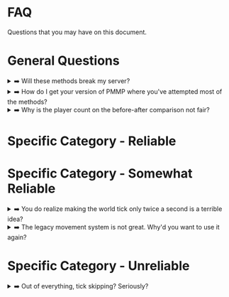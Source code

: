 # FAQ
Questions that you may have on this document.

# General Questions

<details>
<summary>➡️ Will these methods break my server?</summary>
<br>
Depending on the category you're considering. If you're looking at reliable methods, there shouldn't be any issues as long as you know what you're doing. On the other hand, if you're referring to unreliable methods, other issues will arise and needs to be fixed. 
</details>

<details>
<summary>➡️ How do I get your version of PMMP where you've attempted most of the methods?</summary>
<br>
You can't. I will not allow it. These were only tests, and this repository is solely intended for recording my discoveries—other servers are not permitted to utilize it. If you'd want to try some of the methods as well, feel free, but I won't be held liable for any issues that arise.
</details>

<details>
<summary>➡️ Why is the player count on the before-after comparison not fair?</summary>
<br>
The player count displayed for the modified version is inaccurate. It's a problem that resulted from one of my own adjustments, and it's all my fault. However, because the information was gathered from a Skyblock server, the quantity of players is equal to the quantity of loaded worlds. 
</details>

# Specific Category - Reliable

# Specific Category - Somewhat Reliable
<details>
<summary>➡️ You do realize making the world tick only twice a second is a terrible idea?</summary>
<br>
On this point, I do agree with you. It would be challenging to employ that approach though since you have to manually repair the problems that result from doing so. Make sure entity updates are not impacted by world tick modifications! You must not interfere with player updates since entities must update correctly.

If you think PMMP shouldn't be consuming so many resources for the world, I want you to attempt managing a 100-player SkyBlock server. Collecting information about such things from actual players is challenging. 
</details>

<details>
<summary>➡️ The legacy movement system is not great. Why'd you want to use it again?</summary>
<br>
I do also agree with you. Server authoritative movement will reduce the number of issues and exposed vulnerabilities. However, only use the legacy movement if you're willing to sacrifice them for increased performance.
</details>

# Specific Category - Unreliable
<details>
<summary>➡️ Out of everything, tick skipping? Seriously? </summary>
<br>
I included tick skipping in that category for that purpose. This would be advantageous in terms of preserving the TPS. I do agree with you, though, that performing actions on certain ticks will be very difficult if ticks are skipped. Although I tested with it, tick skipping is not something I advise. 
</details>